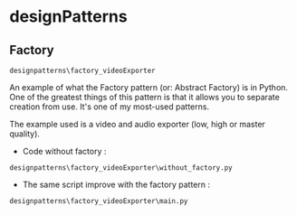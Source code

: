# designPatterns

## Factory 

```
designpatterns\factory_videoExporter
```
An example of what the Factory pattern (or: Abstract Factory) is in Python. One of the greatest things of this pattern is that it allows you to separate creation from use. It's one of my most-used patterns.

The example used is a video and audio exporter (low, high or master quality).

* Code without factory :
```
designpatterns\factory_videoExporter\without_factory.py
```
* The same script improve with the factory pattern :
```
designpatterns\factory_videoExporter\main.py
```